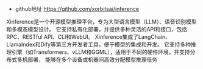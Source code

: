 * github地址 
https://github.com/xorbitsai/inference

Xinference‌是一个开源模型推理平台，专为大型语言模型（LLM）、语音识别模型和多模态模型设计。
它支持私有化部署，并提供多种灵活的API和接口，包括RPC、RESTful API、CLI和WebUI。
Xinference集成了LangChain、LlamaIndex和Dify等第三方开发者工具，便于模型的集成和开发。
它支持多种推理引擎（如Transformers、vLLM和GGML），适用于不同的硬件环境，并支持分布式多机部署，
能够在多个设备或机器间高效分配模型推理任务
